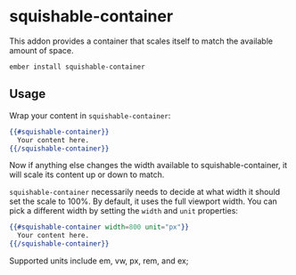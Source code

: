 # squishable-container

This addon provides a container that scales itself to match the available amount of space.


`ember install squishable-container`

## Usage

Wrap your content in `squishable-container`:

```hbs
{{#squishable-container}}
  Your content here.
{{/squishable-container}}
```

Now if anything else changes the width available to squishable-container, it will scale its content up or down to match.

`squishable-container` necessarily needs to decide at what width it should set the scale to 100%. By default, it uses the full viewport width. You can pick a different width by setting the `width` and `unit` properties:

```hbs
{{#squishable-container width=800 unit="px"}}
  Your content here.
{{/squishable-container}}
```

Supported units include em, vw, px, rem, and ex;

